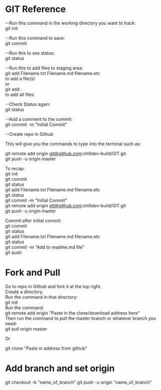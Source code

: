 # GIT Reference

--Run this command in the working directory you want to track:<br>
git init

--Run this command to save:<br>
git commit

--Run this to see status:<br>
git status

--Run this to add files to staging area:<br>
git add Filename.txt Filename.md filename.etc<br>
to add a file(s)<br>
or<br>
git add .<br>
to add all files<br>

--Check Status again:<br>
git status

--Add a comment to the commit:<br>
git commit -m "Initial Commit"

--Create repo in Github

This will give you the commands to type into the terminal such as:

git remote add origin git@github.com:chilldev-build/GIT.git<br>
git push -u origin master


To recap:<br>
git init<br>
git commit<br>
git status<br>
git add Filename.txt Filename.md filename.etc<br>
git status<br>
git commit -m "Initial Commit"<br>
git remote add origin git@github.com:chilldev-build/GIT.git<br>
git push -u origin master<br>

Commit after initial commit:<br>
git commit<br>
git status<br>
git add Filename.txt Filename.md filename.etc<br>
git status<br>
git commit -m "Add to readme.md file"<br>
git push<br>


# Fork and Pull

Go to repo in Github and fork it at the top right.<br>
Create a directory.<br>
Run the command in that directory:<br> 
git init<br>
Run the command:<br>
git remote add origin "Paste in the clone/download address here"<br>
Then run the command to pull the master branch or whatever branch you need:<br>
git pull origin master<br>

Or 

git clone "Paste in address from github"

# Add branch and set origin

git checkout -b "name_of_branch"
git push -u origin "name_of_branch"
